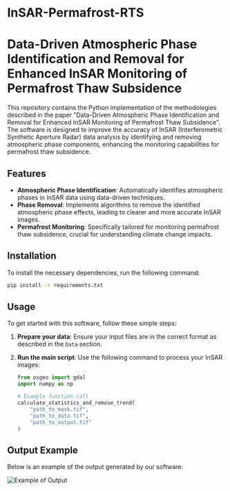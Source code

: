 # InSAR-Permafrost-RTS
# Data-Driven Atmospheric Phase Identification and Removal for Enhanced InSAR Monitoring of Permafrost Thaw Subsidence

This repository contains the Python implementation of the methodologies described in the paper "Data-Driven Atmospheric Phase Identification and Removal for Enhanced InSAR Monitoring of Permafrost Thaw Subsidence". The software is designed to improve the accuracy of InSAR (Interferometric Synthetic Aperture Radar) data analysis by identifying and removing atmospheric phase components, enhancing the monitoring capabilities for permafrost thaw subsidence.

## Features

- **Atmospheric Phase Identification**: Automatically identifies atmospheric phases in InSAR data using data-driven techniques.
- **Phase Removal**: Implements algorithms to remove the identified atmospheric phase effects, leading to clearer and more accurate InSAR images.
- **Permafrost Monitoring**: Specifically tailored for monitoring permafrost thaw subsidence, crucial for understanding climate change impacts.

## Installation

To install the necessary dependencies, run the following command:

```bash
pip install -r requirements.txt
```

## Usage

To get started with this software, follow these simple steps:

1. **Prepare your data**: Ensure your input files are in the correct format as described in the `Data` section.

2. **Run the main script**: Use the following command to process your InSAR images:

   ```python
   from osgeo import gdal
   import numpy as np

   # Example function call
   calculate_statistics_and_remove_trend(
       "path_to_mask.tif",
       "path_to_data.tif",
       "path_to_output.tif"
   )
   ```
## Output Example

Below is an example of the output generated by our software:

![Example of Output](result.png)
